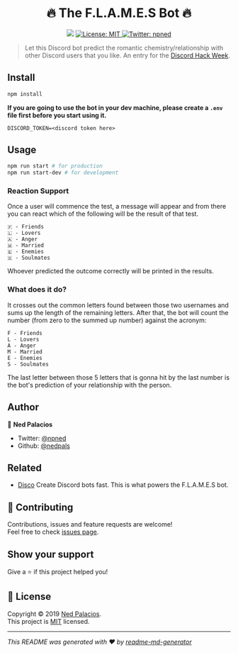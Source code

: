 <h1 align="center">🔥 The F.L.A.M.E.S Bot 🔥</h1>
<p align="center">
  <img src="https://img.shields.io/badge/version-1.0.0-blue.svg?cacheSeconds=2592000" />
  <a href="LICENSE">
    <img alt="License: MIT" src="https://img.shields.io/badge/License-MIT-yellow.svg" target="_blank" />
  </a>
  <a href="https://twitter.com/npned">
    <img alt="Twitter: npned" src="https://img.shields.io/twitter/follow/npned.svg?style=social" target="_blank" />
  </a>
</p>

> Let this Discord bot predict the romantic chemistry/relationship with other Discord users that you like. An entry for the [Discord Hack Week](https://blog.discordapp.com/discord-community-hack-week-build-and-create-alongside-us-6b2a7b7bba33).

## Install

```sh
npm install
```

**If you are going to use the bot in your dev machine, please create a `.env` file first before you start using it.**
```env
DISCORD_TOKEN=<discord token here>
```

## Usage

```sh
npm run start # for production
npm run start-dev # for development
```

### Reaction Support
Once a user will commence the test, a message will appear and from there you can react which of the following will be the result of that test.
```
🇫 - Friends
🇱 - Lovers
🇦 - Anger
🇲 - Married
🇪 - Enemies
🇸 - Soulmates
```
Whoever predicted the outcome correctly will be printed in the results.

### What does it do?
It crosses out the common letters found between those two usernames and sums up the length of the remaining letters. After that, the bot will count the number (from zero to the summed up number) against the acronym:
```
F - Friends
L - Lovers
A - Anger
M - Married
E - Enemies
S - Soulmates
```
The last letter between those 5 letters that is gonna hit by the last number is the bot's prediction of your relationship with the person.

## Author

👤 **Ned Palacios**

* Twitter: [@npned](https://twitter.com/npned)
* Github: [@nedpals](https://github.com/nedpals)

## Related
- [Disco](https://github.com/nedpals/disco) Create Discord bots fast. This is what powers the F.L.A.M.E.S bot.

## 🤝 Contributing

Contributions, issues and feature requests are welcome!<br />Feel free to check [issues page](https://github.com/nedpals/flames-bot/issues).

## Show your support

Give a ⭐️ if this project helped you!

## 📝 License

Copyright © 2019 [Ned Palacios](https://github.com/nedpals).<br />
This project is [MIT](LICENSE) licensed.

***
_This README was generated with ❤️ by [readme-md-generator](https://github.com/kefranabg/readme-md-generator)_
